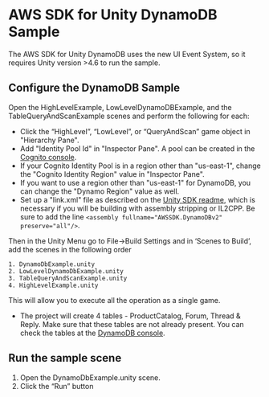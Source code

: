 # AWS SDK for Unity DynamoDB Sample

The AWS SDK for Unity DynamoDB  uses the new UI Event System, so it requires Unity version >4.6 to run the sample. 

## Configure the DynamoDB Sample

Open the HighLevelExample, LowLevelDynamoDBExample, and the TableQueryAndScanExample scenes and perform the following for each:

* Click the “HighLevel”, “LowLevel”, or “QueryAndScan” game object in "Hierarchy Pane".
* Add "Identity Pool Id" in "Inspector Pane". A pool can be created in the [Cognito console](https://console.aws.amazon.com/cognito/home).
* If your Cognito Identity Pool is in a region other than "us-east-1", change the "Cognito Identity Region" value in "Inspector Pane".
* If you want to use a region other than "us-east-1" for DynamoDB, you can change the "Dynamo Region" value as well.
* Set up a "link.xml" file as described on the [Unity SDK readme](https://github.com/aws/aws-sdk-net/blob/master/Unity.README.md#unity-sdk-fundamentals), which is necessary if you will be building with assembly stripping or IL2CPP. Be sure to add the line `<assembly fullname="AWSSDK.DynamoDBv2" preserve="all"/>`.

Then in the Unity Menu go to File->Build Settings and in ‘Scenes to Build’, add the scenes in the following order

    1. DynamoDbExample.unity
    2. LowLevelDynamoDbExample.unity
    3. TableQueryAndScanExample.unity
    4. HighLevelExample.unity   

This will allow you to execute all the operation as a single game.

* The project will create 4 tables - ProductCatalog, Forum, Thread & Reply. Make sure that these tables are not already present. You can check the tables at the [DynamoDB console]( https://console.aws.amazon.com/dynamodb/).

## Run the sample scene

1. Open the DynamoDbExample.unity scene.
2. Click the “Run” button